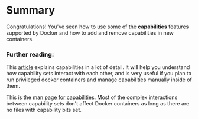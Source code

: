 

# Summary

Congratulations! You've seen how to use some of the **capabilities** features supported by Docker and how to add and remove capabilities in new containers.




### Further reading:

This [article](https://www.kernel.org/doc/ols/2008/ols2008v1-pages-163-172.pdf) explains capabilities in a lot of detail. It will help you understand how capability sets interact with each other, and is very useful if you plan to run privileged docker containers and manage capabilities manually inside of them.

This is the [man page for capabilities](http://man7.org/linux/man-pages/man7/capabilities.7.html). Most of the complex interactions between capability sets don't affect Docker containers as long as there are no files with capability bits set.
